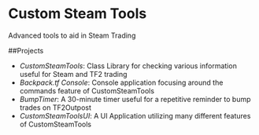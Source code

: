 # Custom Steam Tools
Advanced tools to aid in Steam Trading

##Projects
- *CustomSteamTools*: Class Library for checking various information useful for Steam and TF2 trading
- *Backpack.tf Console*: Console application focusing around the commands feature of CustomSteamTools
- *BumpTimer*: A 30-minute timer useful for a repetitive reminder to bump trades on TF2Outpost
- *CustomSteamToolsUI*: A UI Application utilizing many different features of CustomSteamTools
